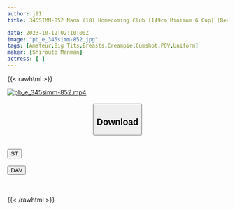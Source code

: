 ```yaml
---
author: j91
title: 345SIMM-852 Nana (18) Homecoming Club [149cm Minimum G Cup] [Beautiful Big Breasts Shaking All Over] [Pure White Sperm Released On Healthy Dark Skin] [Immoral Slacking Sex → Sleepover Without Telling Parents, Titty Fuck ] (Saya Nanba)

date: 2023-10-12T02:10:00Z
image: "pb_e_345simm-852.jpg"
tags: [Amateur,Big Tits,Breasts,Creampie,Cumshot,POV,Uniform]
maker: [Shirouto Manman]
actress: [ ]
---
```



{{< rawhtml >}}

<div class="video" data-videoid="Bqk4o8KzkwiyB1p">
    <a href="javascript:;">
        <img src="https://my.j91.asia/posts/pb_e_345simm-852/pb_e_345simm-852.jpg" width="WIDTH" height="HEIGHT" alt="pb_e_345simm-852.mp4" loading="lazy">
    </a>
</div>

<script type="text/javascript" src="https://j91.asia/asset/on-demand-st.js"></script>

<br>
  <link rel="stylesheet" href="https://j91.asia/asset/bs5.css">
  
  <center>
  <button class="btn btn-primary" type="button" data-bs-toggle="collapse" data-bs-target=".multi-collapse" aria-expanded="false" aria-controls="multiCollapseExample1 multiCollapseExample2"><h2>Download</h2></button></center>
</p>
<div class="row">
  <div class="col">
    <div class="collapse multi-collapse" id="multiCollapseExample1">
      <div class="card card-body">
	      	      <br>
<div class="buttons">  
<a href="https://streamtape.to/v/Bqk4o8KzkwiyB1p"><button class="btn-hover color-3"><i class="fa fa-download"></i> ST</button></a></div>
    </div>
  </div>
</div>
  <div class="col">
    <div class="collapse multi-collapse" id="multiCollapseExample2">
      <div class="card card-body">
	      <br>
<div class="buttons">
    <a href="https://filelions.online/f/uphj8g4r17em"><button class="btn-hover color-9"><i class="fa fa-download"></i> DAV</button></a></div>
<br><br>
      </div>
    </div>
  </div>
</div>

{{< /rawhtml >}}
